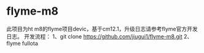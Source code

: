 # flyme-m8
此项目为ht m8的flyme项目devic，基于cm12.1，升级日志请参考flyme官方开发日志。
开发流程：
1、git clone https://github.com/jiugui1/flyme-m8.git
2、flyme fullota
